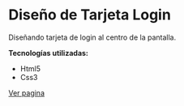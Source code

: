 # Diseño de Tarjeta Login
Diseñando tarjeta de login al centro de la pantalla.

**Tecnologías utilizadas:**
- Html5
- Css3

<a href="https://carlosantonio98.github.io/Login-Center/">Ver pagina</a>